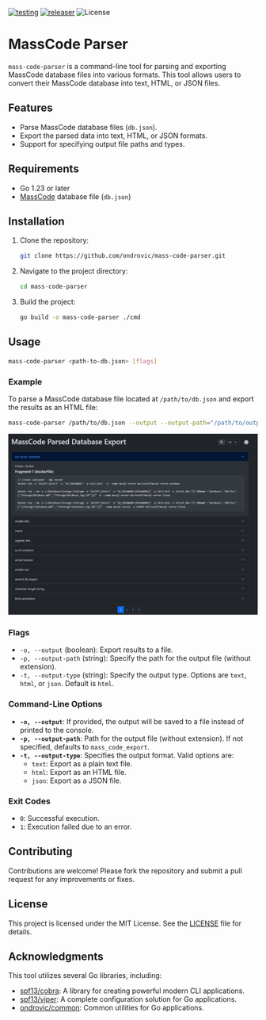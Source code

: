 [![testing](https://github.com/ondrovic/mass-code-parser/actions/workflows/testing.yml/badge.svg)](https://github.com/ondrovic/mass-code-parser/actions/workflows/testing.yml)
[![releaser](https://github.com/ondrovic/mass-code-parser/actions/workflows/releaser.yml/badge.svg)](https://github.com/ondrovic/mass-code-parser/actions/workflows/releaser.yml)
![License](https://img.shields.io/badge/license-MIT-blue)

# MassCode Parser

`mass-code-parser` is a command-line tool for parsing and exporting MassCode database files into various formats. This tool allows users to convert their MassCode database into text, HTML, or JSON files.

## Features

- Parse MassCode database files (`db.json`).
- Export the parsed data into text, HTML, or JSON formats.
- Support for specifying output file paths and types.

## Requirements

- Go 1.23 or later
- [MassCode](https://masscode.io/) database file (`db.json`)

## Installation

1. Clone the repository:
   ```bash
   git clone https://github.com/ondrovic/mass-code-parser.git
   ```
2. Navigate to the project directory:
   ```bash
   cd mass-code-parser
   ```
3. Build the project:
   ```bash
   go build -o mass-code-parser ./cmd
   ```

## Usage

```bash
mass-code-parser <path-to-db.json> [flags]
```

### Example

To parse a MassCode database file located at `/path/to/db.json` and export the results as an HTML file:

```bash
mass-code-parser /path/to/db.json --output --output-path="/path/to/output" --output-type="html"
```
![html output example](assets/images/html_output.png)

### Flags

- `-o, --output` (boolean): Export results to a file.
- `-p, --output-path` (string): Specify the path for the output file (without extension).
- `-t, --output-type` (string): Specify the output type. Options are `text`, `html`, or `json`. Default is `html`.

### Command-Line Options

- **`-o, --output`**: If provided, the output will be saved to a file instead of printed to the console.
- **`-p, --output-path`**: Path for the output file (without extension). If not specified, defaults to `mass_code_export`.
- **`-t, --output-type`**: Specifies the output format. Valid options are:
  - `text`: Export as a plain text file.
  - `html`: Export as an HTML file.
  - `json`: Export as a JSON file.

### Exit Codes

- `0`: Successful execution.
- `1`: Execution failed due to an error.

## Contributing

Contributions are welcome! Please fork the repository and submit a pull request for any improvements or fixes.

## License

This project is licensed under the MIT License. See the [LICENSE](LICENSE) file for details.

## Acknowledgments

This tool utilizes several Go libraries, including:

- [spf13/cobra](https://github.com/spf13/cobra): A library for creating powerful modern CLI applications.
- [spf13/viper](https://github.com/spf13/viper): A complete configuration solution for Go applications.
- [ondrovic/common](https://github.com/ondrovic/common): Common utilities for Go applications.
